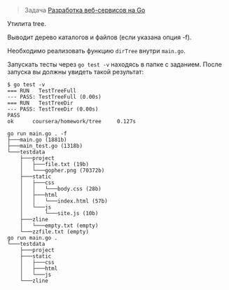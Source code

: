 > Задача [Разработка веб-сервисов на Go](https://www.coursera.org/learn/golang-webservices-1/home/welcome)

Утилита tree.

Выводит дерево каталогов и файлов (если указана опция -f).

Необходимо реализовать функцию `dirTree` внутри `main.go`.

Запускать тесты через `go test -v` находясь в папке c заданием. После запуска вы должны увидеть такой результат:

```
$ go test -v
=== RUN   TestTreeFull
--- PASS: TestTreeFull (0.00s)
=== RUN   TestTreeDir
--- PASS: TestTreeDir (0.00s)
PASS
ok      coursera/homework/tree     0.127s
```

```
go run main.go . -f
├───main.go (1881b)
├───main_test.go (1318b)
└───testdata
	├───project
	│	├───file.txt (19b)
	│	└───gopher.png (70372b)
	├───static
	│	├───css
	│	│	└───body.css (28b)
	│	├───html
	│	│	└───index.html (57b)
	│	└───js
	│		└───site.js (10b)
	├───zline
	│	└───empty.txt (empty)
	└───zzfile.txt (empty)
go run main.go .
└───testdata
	├───project
	├───static
	│	├───css
	│	├───html
	│	└───js
	└───zline
```
